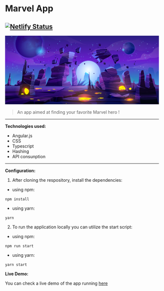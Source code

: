 # Marvel App

## [![Netlify Status](https://api.netlify.com/api/v1/badges/64ff5301-f909-406a-86c4-f025efc2b6d7/deploy-status)](https://app.netlify.com/sites/marvel-characters-challenge/deploys)

![Marvel Logo](./images/logo.svg)

> An app aimed at finding your favorite Marvel hero !

---

**Technologies used:**

- Angular.js
- CSS
- Typescript
- Hashing
- API consunption

---

**Configuration:**

1. After cloning the respository, install the dependencies:

- using npm:

```
npm install
```

- using yarn:

```
yarn
```

2. To run the application locally you can utilize the start script:

- using npm:

```
npm run start
```

- using yarn:

```
yarn start
```

**Live Demo:**

You can check a live demo of the app running [here](https://marvelherofinder.netlify.app)
